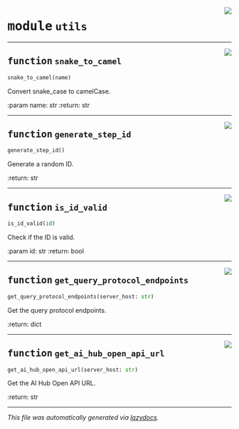 <!-- markdownlint-disable -->

<a href="https://github.com/nevermined-io/payments-py/blob/main/payments_py/utils.py#L0"><img align="right" style="float:right;" src="https://img.shields.io/badge/-source-cccccc?style=flat-square"></a>

# <kbd>module</kbd> `utils`





---

<a href="https://github.com/nevermined-io/payments-py/blob/main/payments_py/utils.py#L3"><img align="right" style="float:right;" src="https://img.shields.io/badge/-source-cccccc?style=flat-square"></a>

## <kbd>function</kbd> `snake_to_camel`

```python
snake_to_camel(name)
```

Convert snake_case to camelCase. 

:param name: str :return: str 


---

<a href="https://github.com/nevermined-io/payments-py/blob/main/payments_py/utils.py#L14"><img align="right" style="float:right;" src="https://img.shields.io/badge/-source-cccccc?style=flat-square"></a>

## <kbd>function</kbd> `generate_step_id`

```python
generate_step_id()
```

Generate a random ID. 

:return: str 


---

<a href="https://github.com/nevermined-io/payments-py/blob/main/payments_py/utils.py#L23"><img align="right" style="float:right;" src="https://img.shields.io/badge/-source-cccccc?style=flat-square"></a>

## <kbd>function</kbd> `is_id_valid`

```python
is_id_valid(id)
```

Check if the ID is valid. 

:param id: str :return: bool 


---

<a href="https://github.com/nevermined-io/payments-py/blob/main/payments_py/utils.py#L40"><img align="right" style="float:right;" src="https://img.shields.io/badge/-source-cccccc?style=flat-square"></a>

## <kbd>function</kbd> `get_query_protocol_endpoints`

```python
get_query_protocol_endpoints(server_host: str)
```

Get the query protocol endpoints. 

:return: dict 


---

<a href="https://github.com/nevermined-io/payments-py/blob/main/payments_py/utils.py#L52"><img align="right" style="float:right;" src="https://img.shields.io/badge/-source-cccccc?style=flat-square"></a>

## <kbd>function</kbd> `get_ai_hub_open_api_url`

```python
get_ai_hub_open_api_url(server_host: str)
```

Get the AI Hub Open API URL. 

:return: str 




---

_This file was automatically generated via [lazydocs](https://github.com/ml-tooling/lazydocs)._
